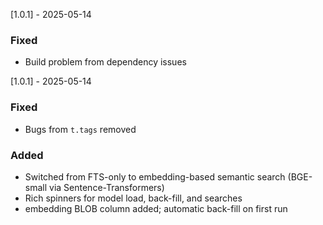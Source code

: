 [1.0.1] - 2025-05-14

### Fixed
- Build problem from dependency issues

[1.0.1] - 2025-05-14

### Fixed
- Bugs from `t.tags` removed

### Added
- Switched from FTS-only to embedding-based semantic search (BGE-small via Sentence-Transformers)
- Rich spinners for model load, back-fill, and searches
- embedding BLOB column added; automatic back-fill on first run